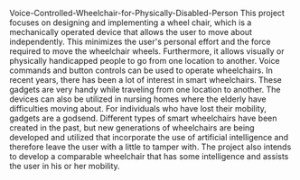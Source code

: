  Voice-Controlled-Wheelchair-for-Physically-Disabled-Person
 This project focuses on designing and implementing a wheel chair, which is a mechanically operated device that allows the user to move about independently. This minimizes the user's personal effort and the force required to move the wheelchair wheels. Furthermore, it allows visually or physically handicapped people to go from one location to another. Voice commands and button controls can be used to operate wheelchairs. In recent years, there has been a lot of interest in smart wheelchairs. These gadgets are very handy while traveling from one location to another. The devices can also be utilized in nursing homes where the elderly have difficulties moving about. For individuals who have lost their mobility, gadgets are a godsend. Different types of smart wheelchairs have been created in the past, but new generations of wheelchairs are being developed and utilized that incorporate the use of artificial intelligence and therefore leave the user with a little to tamper with. The project also intends to develop a comparable wheelchair that has some intelligence and assists the user in his or her mobility.
